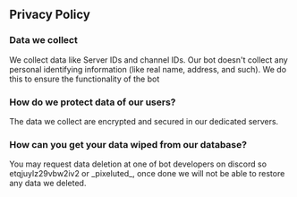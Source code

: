 ## Privacy Policy

### Data we collect

We collect data like Server IDs and channel IDs. Our bot doesn't collect any personal identifying information (like real name, address, and such).
We do this to ensure the functionality of the bot

### How do we protect data of our users?

The data we collect are encrypted and secured in our dedicated servers.

### How can you get your data wiped from our database?

You may request data deletion at one of bot developers on discord so etqjuylz29vbw2iv2 or \_pixeluted\_, once done we will not be able to restore any data we deleted.
